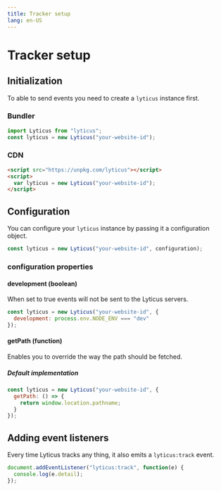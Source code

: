 ```yaml
---
title: Tracker setup
lang: en-US
---
```


# Tracker setup

## Initialization

To able to send events you need to create a `lyticus` instance first.

### Bundler

```javascript
import Lyticus from "lyticus";
const lyticus = new Lyticus("your-website-id");
```

### CDN

```html
<script src="https://unpkg.com/lyticus"></script>
<script>
  var lyticus = new Lyticus("your-website-id");
</script>
```

## Configuration

You can configure your `lyticus` instance by passing it a configuration object.

```javascript
const lyticus = new Lyticus("your-website-id", configuration);
```

### configuration properties

#### development (boolean)

When set to true events will not be sent to the Lyticus servers.

```javascript
const lyticus = new Lyticus("your-website-id", {
  development: process.env.NODE_ENV === "dev"
});
```

#### getPath (function)

Enables you to override the way the path should be fetched.

##### Default implementation

```javascript
const lyticus = new Lyticus("your-website-id", {
  getPath: () => {
    return window.location.pathname;
  }
});
```

## Adding event listeners

Every time Lyticus tracks any thing, it also emits a `lyticus:track` event.

```javascript
document.addEventListener("lyticus:track", function(e) {
  console.log(e.detail);
});
```
